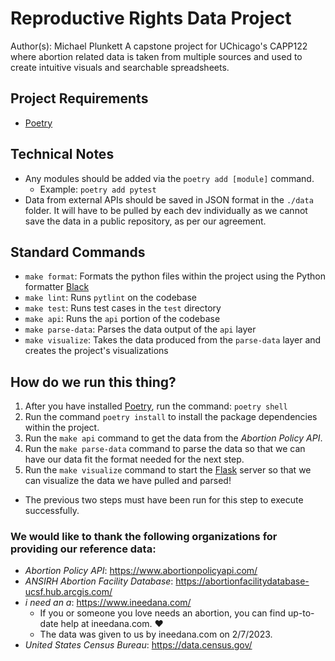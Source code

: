 # Reproductive Rights Data Project
Author(s): Michael Plunkett
A capstone project for UChicago's CAPP122 where abortion related data is taken from multiple sources and used to create intuitive visuals and searchable spreadsheets.

## Project Requirements
- [Poetry](https://python-poetry.org/docs/basic-usage/)

## Technical Notes
- Any modules should be added via the `poetry add [module]` command.
  - Example: `poetry add pytest`
- Data from external APIs should be saved in JSON format in the `./data` folder. It will have to be pulled by each dev individually as we cannot save the data in a public repository, as per our agreement.

## Standard Commands
- `make format`: Formats the python files within the project using the Python formatter [Black](https://github.com/psf/black)
- `make lint`: Runs `pytlint` on the codebase
- `make test`: Runs test cases in the `test` directory
- `make api`: Runs the `api` portion of the codebase
- `make parse-data`: Parses the data output of the `api` layer
- `make visualize`: Takes the data produced from the `parse-data` layer and creates the project's visualizations

## How do we run this thing?
1. After you have installed [Poetry](https://python-poetry.org/docs/basic-usage/), run the command: `poetry shell`
2. Run the command `poetry install` to install the package dependencies within the project.
3. Run the `make api` command to get the data from the _Abortion Policy API_.
4. Run the `make parse-data` command to parse the data so that we can have our data fit the format needed for the next step.
5. Run the `make visualize` command to start the [Flask](https://flask.palletsprojects.com/en/2.2.x/) server so that we can visualize the data we have pulled and parsed!
  - The previous two steps must have been run for this step to execute successfully.

### We would like to thank the following organizations for providing our reference data:
- _Abortion Policy API_: https://www.abortionpolicyapi.com/
- _ANSIRH Abortion Facility Database_: https://abortionfacilitydatabase-ucsf.hub.arcgis.com/
- _i need an a_: https://www.ineedana.com/
  - If you or someone you love needs an abortion, you can find up-to-date help at ineedana.com. ❤️
  - The data was given to us by ineedana.com on 2/7/2023.
- _United States Census Bureau_: https://data.census.gov/
